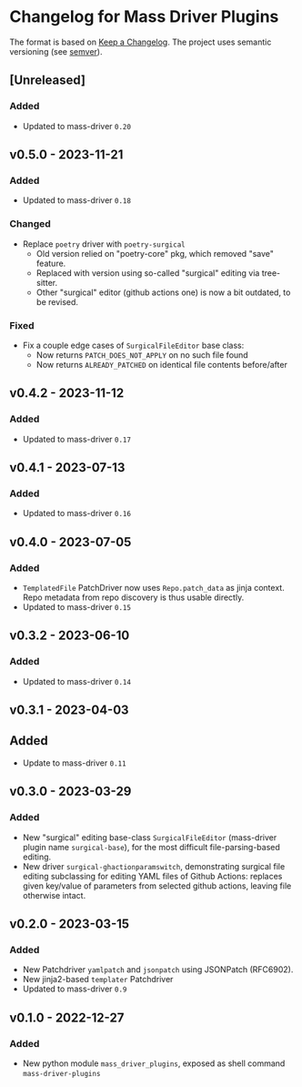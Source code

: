 # Changelog for Mass Driver Plugins


The format is based on [Keep a Changelog](https://keepachangelog.com/en/1.0.0/).
The project uses semantic versioning (see [semver](https://semver.org)).

## [Unreleased]

### Added

- Updated to mass-driver `0.20`


## v0.5.0 - 2023-11-21

### Added

- Updated to mass-driver `0.18`

### Changed

- Replace `poetry` driver with `poetry-surgical`
  - Old version relied on "poetry-core" pkg, which removed "save" feature.
  - Replaced with version using so-called "surgical" editing via tree-sitter.
  - Other "surgical" editor (github actions one) is now a bit outdated, to be revised.


### Fixed

- Fix a couple edge cases of `SurgicalFileEditor` base class:
  - Now returns `PATCH_DOES_NOT_APPLY` on no such file found
  - Now returns `ALREADY_PATCHED` on identical file contents before/after

## v0.4.2 - 2023-11-12

### Added

- Updated to mass-driver `0.17`

## v0.4.1 - 2023-07-13


### Added
- Updated to mass-driver `0.16`


## v0.4.0 - 2023-07-05


### Added
- `TemplatedFile` PatchDriver now uses `Repo.patch_data` as jinja context. Repo
  metadata from repo discovery is thus usable directly.
- Updated to mass-driver `0.15`


## v0.3.2 - 2023-06-10

### Added
- Updated to mass-driver `0.14`


## v0.3.1 - 2023-04-03

## Added
- Update to mass-driver `0.11`


## v0.3.0 - 2023-03-29

### Added
- New "surgical" editing base-class `SurgicalFileEditor` (mass-driver plugin
  name `surgical-base`), for the most difficult file-parsing-based editing.
- New driver `surgical-ghactionparamswitch`, demonstrating surgical file editing
  subclassing for editing YAML files of Github Actions: replaces given key/value
  of parameters from selected github actions, leaving file otherwise intact.


## v0.2.0 - 2023-03-15


### Added
- New Patchdriver `yamlpatch` and `jsonpatch` using JSONPatch (RFC6902).
- New  jinja2-based `templater` Patchdriver
- Updated to mass-driver `0.9`

## v0.1.0 - 2022-12-27
### Added
- New python module `mass_driver_plugins`, exposed as shell command `mass-driver-plugins`
